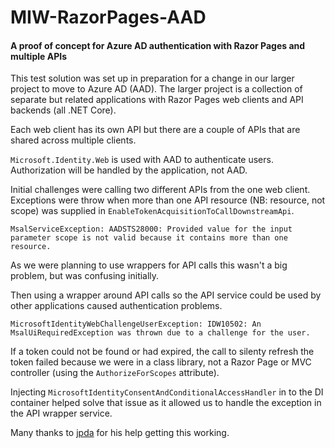 # MIW-RazorPages-AAD
#### A proof of concept for Azure AD authentication with Razor Pages and multiple APIs

This test solution was set up in preparation for a change in our larger project to move to Azure AD (AAD). The larger project is a collection of separate but related applications with Razor Pages web clients and API backends (all .NET Core).

Each web client has its own API but there are a couple of APIs that are shared across multiple clients.

`Microsoft.Identity.Web` is used with AAD to authenticate users. Authorization will be handled by the application, not AAD.

Initial challenges were calling two different APIs from the one web client. Exceptions were throw when more than one API resource (NB: resource, not scope) was supplied in `EnableTokenAcquisitionToCallDownstreamApi`.

`MsalServiceException: AADSTS28000: Provided value for the input parameter scope is not valid because it contains more than one resource.`

As we were planning to use wrappers for API calls this wasn't a big problem, but was confusing initially.

Then using a wrapper around API calls so the API service could be used by other applications caused authentication problems.

`MicrosoftIdentityWebChallengeUserException: IDW10502: An MsalUiRequiredException was thrown due to a challenge for the user.`

If a token could not be found or had expired, the call to silenty refresh the token failed because we were in a class library, not a Razor Page or MVC controller (using the `AuthorizeForScopes` attribute).

Injecting `MicrosoftIdentityConsentAndConditionalAccessHandler` in to the DI container helped solve that issue as it allowed us to handle the exception in the API wrapper service.

Many thanks to [jpda](https://github.com/jpda/) for his help getting this working.
